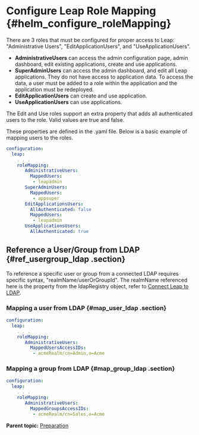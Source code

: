 # Configure Leap Role Mapping {#helm_configure_roleMapping}

There are 3 roles that must be configured for proper access to Leap: "Administrative Users", "EditApplicationUsers", and "UseApplicationUsers".

- <b>AdministrativeUsers</b> can access the admin configuration page, admin dashboard, edit existing applications, create and use applications.
- <b>SuperAdminUsers</b> can access the admin dashboard, and edit all Leap applications. They do not have access to application data. To access the data, a user must be added to a role within the application and the application must be redeployed.
- <b>EditApplicationUsers</b> can create and use application.
- <b>UseApplicationUsers</b> can use applications.

The Edit and Use roles support an extra property that adds all authenticated users to the role. Valid values are true and false.

These properties are defined in the .yaml file.  Below is a basic example of mapping users to the roles.

```yaml
configuration:
  leap:
    . . .
    roleMapping:
       AdministrativeUsers:
         MappedUsers:
          - leapadmin
       SuperAdminUsers:
         MappedUsers:
          - appsuper
       EditApplicationsUsers:
         AllAuthenticated: false
         MappedUsers:
          - leapadmin
       UseApplicationsUsers:
         AllAuthenticated: true
```

## Reference a User/Group from LDAP {#ref_usergroup_ldap .section}
To reference a specific user or group from a connected LDAP requires specific syntax, "realmName/userOrGroupId".  The realmName referenced here is the property from the ldapRegistry object, refer to [Connect Leap to LDAP](helm_configure_ldap.md).

### Mapping a user from LDAP {#map_user_ldap .section}
```yaml
configuration:
  leap:
    . . .
    roleMapping:
       AdministrativeUsers:
         MappedUsersAccessIDs:
          - acmeRealm/cn=Admin,o=Acme
```

### Mapping a group from LDAP {#map_group_ldap .section}
```yaml
configuration:
  leap:
    . . .
    roleMapping:
       AdministrativeUsers:
         MappedGroupsAccessIDs:
          - acmeRealm/cn=Sales,o=Acme
```

**Parent topic:** [Preparation](helm_preparation.md)
